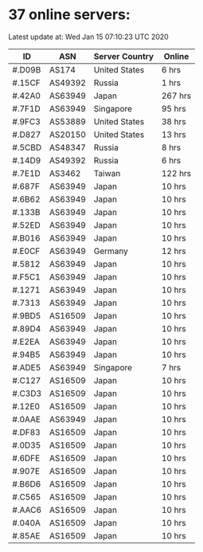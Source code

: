 # 37 online servers:

Latest update at: Wed Jan 15 07:10:23 UTC 2020

| ID | ASN | Server Country | Online |
| -- | --- | -------------- | ------ |
| #.D09B | AS174 | United States | 6 hrs |
| #.15CF | AS49392 | Russia | 1 hrs |
| #.42A0 | AS63949 | Japan | 267 hrs |
| #.7F1D | AS63949 | Singapore | 95 hrs |
| #.9FC3 | AS53889 | United States | 38 hrs |
| #.D827 | AS20150 | United States | 13 hrs |
| #.5CBD | AS48347 | Russia | 8 hrs |
| #.14D9 | AS49392 | Russia | 6 hrs |
| #.7E1D | AS3462 | Taiwan | 122 hrs |
| #.687F | AS63949 | Japan | 10 hrs |
| #.6B62 | AS63949 | Japan | 10 hrs |
| #.133B | AS63949 | Japan | 10 hrs |
| #.52ED | AS63949 | Japan | 10 hrs |
| #.B016 | AS63949 | Japan | 10 hrs |
| #.E0CF | AS63949 | Germany | 12 hrs |
| #.5812 | AS63949 | Japan | 10 hrs |
| #.F5C1 | AS63949 | Japan | 10 hrs |
| #.1271 | AS63949 | Japan | 10 hrs |
| #.7313 | AS63949 | Japan | 10 hrs |
| #.9BD5 | AS16509 | Japan | 10 hrs |
| #.89D4 | AS63949 | Japan | 10 hrs |
| #.E2EA | AS63949 | Japan | 10 hrs |
| #.94B5 | AS63949 | Japan | 10 hrs |
| #.ADE5 | AS63949 | Singapore | 7 hrs |
| #.C127 | AS16509 | Japan | 10 hrs |
| #.C3D3 | AS16509 | Japan | 10 hrs |
| #.12E0 | AS16509 | Japan | 10 hrs |
| #.0AAE | AS63949 | Japan | 10 hrs |
| #.DF83 | AS16509 | Japan | 10 hrs |
| #.0D35 | AS16509 | Japan | 10 hrs |
| #.6DFE | AS16509 | Japan | 10 hrs |
| #.907E | AS16509 | Japan | 10 hrs |
| #.B6D6 | AS16509 | Japan | 10 hrs |
| #.C565 | AS16509 | Japan | 10 hrs |
| #.AAC6 | AS16509 | Japan | 10 hrs |
| #.040A | AS16509 | Japan | 10 hrs |
| #.85AE | AS16509 | Japan | 10 hrs |

